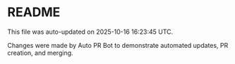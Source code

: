 # README

This file was auto-updated on 2025-10-16 16:23:45 UTC.

Changes were made by Auto PR Bot to demonstrate automated updates, PR creation, and merging.
